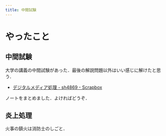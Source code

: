 ```yaml
---
title: 中間試験
---
```


# やったこと

## 中間試験

大学の講義の中間試験があった．最後の解説問題以外はいい感じに解けたと思う．

* [デジタルメディア処理 \- sh4869 \- Scrapbox](https://scrapbox.io/sh4869/%E3%83%87%E3%82%B8%E3%82%BF%E3%83%AB%E3%83%A1%E3%83%87%E3%82%A3%E3%82%A2%E5%87%A6%E7%90%86)

ノートをまとめました．よければどうぞ．

## 炎上処理

火事の鎮火は消防士のしごと．

